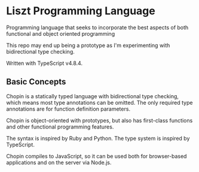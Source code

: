 # Liszt Programming Language

Programming language that seeks to incorporate the best aspects of both functional and object oriented programming

This repo may end up being a prototype as I'm experimenting with bidirectional type checking.

Written with TypeScript v4.8.4.

## Basic Concepts

Chopin is a statically typed language with bidirectional type checking, which means most type annotations can be omitted. The only required type annotations are for function definition parameters.

Chopin is object-oriented with prototypes, but also has first-class functions and other functional programming features.

The syntax is inspired by Ruby and Python. The type system is inspired by TypeScript.

Chopin compiles to JavaScript, so it can be used both for browser-based applications and on the server via Node.js.

